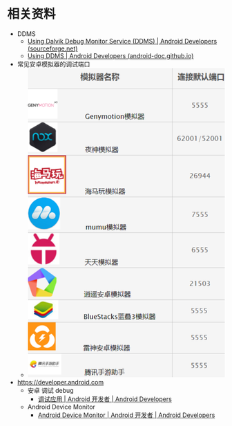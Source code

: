 # 相关资料

* DDMS
  * [Using Dalvik Debug Monitor Service (DDMS) | Android Developers (sourceforge.net)](http://wing-linux.sourceforge.net/guide/developing/tools/ddms.html)
  * [Using DDMS | Android Developers (android-doc.github.io)](https://android-doc.github.io/tools/debugging/ddms.html#how-ddms-works)
* 常见安卓模拟器的调试端口
  * ![android_emulator_debug_port](../assets/img/android_emulator_debug_port.png)
* https://developer.android.com
  * 安卓 调试 debug
    * [调试应用  |  Android 开发者  |  Android Developers](https://developer.android.com/studio/debug)
  * Android Device Monitor
    * [Android Device Monitor  |  Android 开发者  |  Android Developers](https://developer.android.com/studio/profile/monitor.html)
